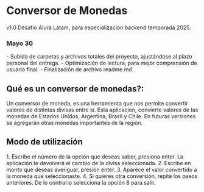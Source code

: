 # Conversor de Monedas
v1.0
Desafío Alura Latam, para especialización backend temporada 2025.

<H3>Mayo 30</H3>
- Subida de carpetas y archivos totales del proyecto, ajustándose al plazo personal del entrega.
- Optimización de lectura, para mejor comprensión de usuario final.
- Finalización de archivo readme.md.


<H2>Qué es un conversor de monedas?:</H2>
Un conversor de moneda, es una herramienta que nos permite convertir valores de distintas divisas entre sí. Esta aplicación, convierte valores de las monedas de Estados Unidos, Argentina, Brasil y Chile. En futuras versiones se agregarán otras monedas importantes de la región.

<H2>Modo de utilización</H2>
1. Escribe el número de la opción que deseas saber, presiona enter. La aplicación te devolverá el cambio de la divisa seleccionada.
2. Escribe en monto que deseas averiguar, presión enter.
3. Aparece el valor convertido a la moneda que seleccionaste.
4. Si quieres otra conversión, repite los pasos anteriores. De lo contrario selecciona la opción 8 para salir.

